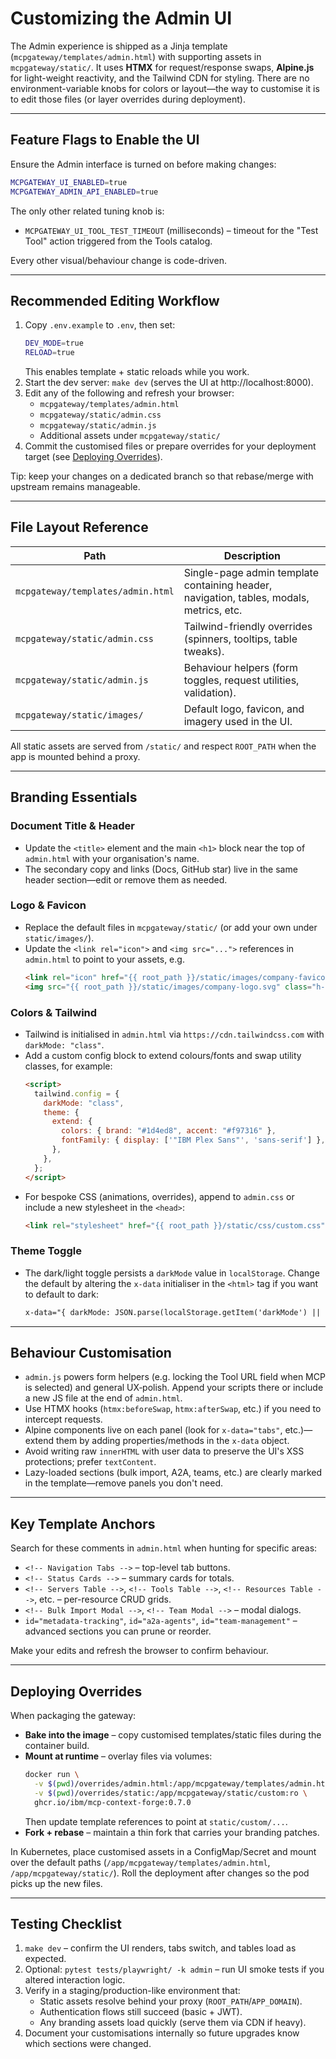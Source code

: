 # Customizing the Admin UI

The Admin experience is shipped as a Jinja template (`mcpgateway/templates/admin.html`)
with supporting assets in `mcpgateway/static/`. It uses **HTMX** for
request/response swaps, **Alpine.js** for light-weight reactivity, and the
Tailwind CDN for styling. There are no environment-variable knobs for colors or
layout—the way to customise it is to edit those files (or layer overrides during
deployment).

---

## Feature Flags to Enable the UI

Ensure the Admin interface is turned on before making changes:

```bash
MCPGATEWAY_UI_ENABLED=true
MCPGATEWAY_ADMIN_API_ENABLED=true
```

The only other related tuning knob is:

- `MCPGATEWAY_UI_TOOL_TEST_TIMEOUT` (milliseconds) – timeout for the "Test Tool"
  action triggered from the Tools catalog.

Every other visual/behaviour change is code-driven.

---

## Recommended Editing Workflow

1. Copy `.env.example` to `.env`, then set:
   ```bash
   DEV_MODE=true
   RELOAD=true
   ```
   This enables template + static reloads while you work.
2. Start the dev server: `make dev` (serves the UI at http://localhost:8000).
3. Edit any of the following and refresh your browser:
   - `mcpgateway/templates/admin.html`
   - `mcpgateway/static/admin.css`
   - `mcpgateway/static/admin.js`
   - Additional assets under `mcpgateway/static/`
4. Commit the customised files or prepare overrides for your deployment target
   (see [Deploying Overrides](#deploying-overrides)).

Tip: keep your changes on a dedicated branch so that rebase/merge with upstream
remains manageable.

---

## File Layout Reference

| Path | Description |
| --- | --- |
| `mcpgateway/templates/admin.html` | Single-page admin template containing header, navigation, tables, modals, metrics, etc. |
| `mcpgateway/static/admin.css` | Tailwind-friendly overrides (spinners, tooltips, table tweaks). |
| `mcpgateway/static/admin.js` | Behaviour helpers (form toggles, request utilities, validation). |
| `mcpgateway/static/images/` | Default logo, favicon, and imagery used in the UI. |

All static assets are served from `/static/` and respect `ROOT_PATH` when the
app is mounted behind a proxy.

---

## Branding Essentials

### Document Title & Header
- Update the `<title>` element and the main `<h1>` block near the top of
  `admin.html` with your organisation's name.
- The secondary copy and links (Docs, GitHub star) live in the same header
  section—edit or remove them as needed.

### Logo & Favicon
- Replace the default files in `mcpgateway/static/` (or add your own under
  `static/images/`).
- Update the `<link rel="icon">` and `<img src="...">` references in
  `admin.html` to point to your assets, e.g.
  ```html
  <link rel="icon" href="{{ root_path }}/static/images/company-favicon.ico" />
  <img src="{{ root_path }}/static/images/company-logo.svg" class="h-8" alt="Company" />
  ```

### Colors & Tailwind
- Tailwind is initialised in `admin.html` via `https://cdn.tailwindcss.com` with
  `darkMode: "class"`.
- Add a custom config block to extend colours/fonts and swap utility classes, for example:
  ```html
  <script>
    tailwind.config = {
      darkMode: "class",
      theme: {
        extend: {
          colors: { brand: "#1d4ed8", accent: "#f97316" },
          fontFamily: { display: ['"IBM Plex Sans"', 'sans-serif'] },
        },
      },
    };
  </script>
  ```
- For bespoke CSS (animations, overrides), append to `admin.css` or include a
  new stylesheet in the `<head>`:
  ```html
  <link rel="stylesheet" href="{{ root_path }}/static/css/custom.css" />
  ```

### Theme Toggle
- The dark/light toggle persists a `darkMode` value in `localStorage`. Change the
  default by altering the `x-data` initialiser in the `<html>` tag if you want to
  default to dark:
  ```html
  x-data="{ darkMode: JSON.parse(localStorage.getItem('darkMode') || 'true') }"
  ```

---

## Behaviour Customisation

- `admin.js` powers form helpers (e.g. locking the Tool URL field when MCP is
  selected) and general UX‐polish. Append your scripts there or include a new JS
  file at the end of `admin.html`.
- Use HTMX hooks (`htmx:beforeSwap`, `htmx:afterSwap`, etc.) if you need to
  intercept requests.
- Alpine components live on each panel (look for `x-data="tabs"`, etc.)—extend
  them by adding properties/methods in the `x-data` object.
- Avoid writing raw `innerHTML` with user data to preserve the UI's XSS
  protections; prefer `textContent`.
- Lazy-loaded sections (bulk import, A2A, teams, etc.) are clearly marked in the
  template—remove panels you don't need.

---

## Key Template Anchors

Search for these comments in `admin.html` when hunting for specific areas:

- `<!-- Navigation Tabs -->` – top-level tab buttons.
- `<!-- Status Cards -->` – summary cards for totals.
- `<!-- Servers Table -->`, `<!-- Tools Table -->`, `<!-- Resources Table -->`, etc. – per-resource CRUD grids.
- `<!-- Bulk Import Modal -->`, `<!-- Team Modal -->` – modal dialogs.
- `id="metadata-tracking"`, `id="a2a-agents"`, `id="team-management"` – advanced sections you can prune or reorder.

Make your edits and refresh the browser to confirm behaviour.

---

## Deploying Overrides

When packaging the gateway:

- **Bake into the image** – copy customised templates/static files during the
  container build.
- **Mount at runtime** – overlay files via volumes:
  ```bash
  docker run \
    -v $(pwd)/overrides/admin.html:/app/mcpgateway/templates/admin.html:ro \
    -v $(pwd)/overrides/static:/app/mcpgateway/static/custom:ro \
    ghcr.io/ibm/mcp-context-forge:0.7.0
  ```
  Then update template references to point at `static/custom/...`.
- **Fork + rebase** – maintain a thin fork that carries your branding patches.

In Kubernetes, place customised assets in a ConfigMap/Secret and mount over the
default paths (`/app/mcpgateway/templates/admin.html`, `/app/mcpgateway/static/`).
Roll the deployment after changes so the pod picks up the new files.

---

## Testing Checklist

1. `make dev` – confirm the UI renders, tabs switch, and tables load as expected.
2. Optional: `pytest tests/playwright/ -k admin` – run UI smoke tests if you
   altered interaction logic.
3. Verify in a staging/production-like environment that:
   - Static assets resolve behind your proxy (`ROOT_PATH`/`APP_DOMAIN`).
   - Authentication flows still succeed (basic + JWT).
   - Any branding assets load quickly (serve them via CDN if heavy).
4. Document your customisations internally so future upgrades know which sections
   were changed.
